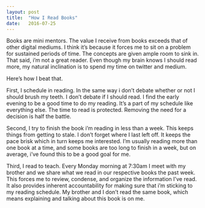 ```yaml
---
layout: post
title:  "How I Read Books"
date:   2016-07-25
---
```


Books are mini mentors. The value I receive from books exceeds that of other digital mediums. I think it’s because it forces me to sit on a problem for sustained periods of time. The concepts are given ample room to sink in. That said, i’m not a great reader. Even though my brain knows I should read more, my natural inclination is to spend my time on twitter and medium.

Here’s how I beat that.

First, I schedule in reading. In the same way i don’t debate whether or not I should brush my teeth. I don’t debate if I should read. I find the early evening to be a good time to do my reading. It’s a part of my schedule like everything else. The time to read is protected. Removing the need for a decision is half the battle.

Second, I try to finish the book i’m reading in less than a week. This keeps things from getting to stale. I don’t forget where I last left off. It keeps the pace brisk which in turn keeps me interested. I’m usually reading more than one book at a time, and some books are too long to finish in a week, but on average, i’ve found this to be a good goal for me.

Third, I read to teach. Every Monday morning at 7:30am I meet with my brother and we share what we read in our respective books the past week. This forces me to review, condense, and organize the information I’ve read. It also provides inherent accountability for making sure that i’m sticking to my reading schedule. My brother and I don’t read the same book, which means explaining and talking about this book is on me.
